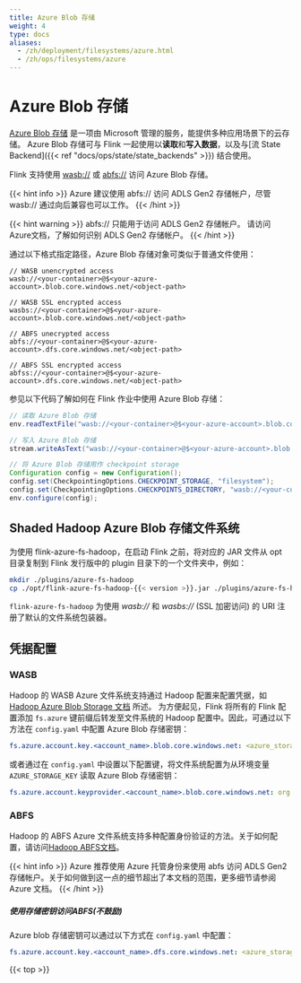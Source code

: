 ```yaml
---
title: Azure Blob 存储
weight: 4
type: docs
aliases:
  - /zh/deployment/filesystems/azure.html
  - /zh/ops/filesystems/azure
---
```

<!--
Licensed to the Apache Software Foundation (ASF) under one
or more contributor license agreements.  See the NOTICE file
distributed with this work for additional information
regarding copyright ownership.  The ASF licenses this file
to you under the Apache License, Version 2.0 (the
"License"); you may not use this file except in compliance
with the License.  You may obtain a copy of the License at

  http://www.apache.org/licenses/LICENSE-2.0

Unless required by applicable law or agreed to in writing,
software distributed under the License is distributed on an
"AS IS" BASIS, WITHOUT WARRANTIES OR CONDITIONS OF ANY
KIND, either express or implied.  See the License for the
specific language governing permissions and limitations
under the License.
-->

# Azure Blob 存储

[Azure Blob 存储](https://docs.microsoft.com/en-us/azure/storage/) 是一项由 Microsoft 管理的服务，能提供多种应用场景下的云存储。
Azure Blob 存储可与 Flink 一起使用以**读取**和**写入数据**，以及与[流 State Backend]({{< ref "docs/ops/state/state_backends" >}}) 结合使用。

Flink 支持使用 [wasb://](https://hadoop.apache.org/docs/stable/hadoop-azure/index.html) 或 [abfs://](https://hadoop.apache.org/docs/stable/hadoop-azure/abfs.html) 访问 Azure Blob 存储。

{{< hint info >}} Azure 建议使用 abfs:// 访问 ADLS Gen2 存储帐户，尽管 wasb:// 通过向后兼容也可以工作。
{{< /hint >}}

{{< hint warning >}} abfs:// 只能用于访问 ADLS Gen2 存储帐户。 请访问Azure文档，了解如何识别 ADLS Gen2 存储帐户。
{{< /hint >}}

通过以下格式指定路径，Azure Blob 存储对象可类似于普通文件使用：

```plain
// WASB unencrypted access
wasb://<your-container>@$<your-azure-account>.blob.core.windows.net/<object-path>

// WASB SSL encrypted access
wasbs://<your-container>@$<your-azure-account>.blob.core.windows.net/<object-path>

// ABFS unecrypted access
abfs://<your-container>@$<your-azure-account>.dfs.core.windows.net/<object-path>

// ABFS SSL encrypted access
abfss://<your-container>@$<your-azure-account>.dfs.core.windows.net/<object-path>
```

参见以下代码了解如何在 Flink 作业中使用 Azure Blob 存储：

```java
// 读取 Azure Blob 存储
env.readTextFile("wasb://<your-container>@$<your-azure-account>.blob.core.windows.net/<object-path>");

// 写入 Azure Blob 存储
stream.writeAsText("wasb://<your-container>@$<your-azure-account>.blob.core.windows.net/<object-path>");

// 将 Azure Blob 存储用作 checkpoint storage
Configuration config = new Configuration();
config.set(CheckpointingOptions.CHECKPOINT_STORAGE, "filesystem");
config.set(CheckpointingOptions.CHECKPOINTS_DIRECTORY, "wasb://<your-container>@$<your-azure-account>.blob.core.windows.net/<object-path>");
env.configure(config);
```

## Shaded Hadoop Azure Blob 存储文件系统

为使用 flink-azure-fs-hadoop，在启动 Flink 之前，将对应的 JAR 文件从 opt 目录复制到 Flink 发行版中的 plugin 目录下的一个文件夹中，例如：

```bash
mkdir ./plugins/azure-fs-hadoop
cp ./opt/flink-azure-fs-hadoop-{{< version >}}.jar ./plugins/azure-fs-hadoop/
```

`flink-azure-fs-hadoop` 为使用 *wasb://* 和 *wasbs://* (SSL 加密访问) 的 URI 注册了默认的文件系统包装器。

## 凭据配置

### WASB

Hadoop 的 WASB Azure 文件系统支持通过 Hadoop 配置来配置凭据，如 [Hadoop Azure Blob Storage 文档](https://hadoop.apache.org/docs/current/hadoop-azure/index.html#Configuring_Credentials) 所述。
为方便起见，Flink 将所有的 Flink 配置添加 `fs.azure` 键前缀后转发至文件系统的 Hadoop 配置中。因此，可通过以下方法在 `config.yaml` 中配置 Azure Blob 存储密钥：

```yaml
fs.azure.account.key.<account_name>.blob.core.windows.net: <azure_storage_key>
```

或者通过在 `config.yaml` 中设置以下配置键，将文件系统配置为从环境变量 `AZURE_STORAGE_KEY` 读取 Azure Blob 存储密钥：

```yaml
fs.azure.account.keyprovider.<account_name>.blob.core.windows.net: org.apache.flink.fs.azurefs.EnvironmentVariableKeyProvider
```

### ABFS

Hadoop 的 ABFS Azure 文件系统支持多种配置身份验证的方法。关于如何配置，请访问[Hadoop ABFS文档](https://hadoop.apache.org/docs/stable/hadoop-azure/abfs.html#Authentication)。

{{< hint info >}}
Azure 推荐使用 Azure 托管身份来使用 abfs 访问 ADLS Gen2 存储帐户。关于如何做到这一点的细节超出了本文档的范围，更多细节请参阅 Azure 文档。
{{< /hint >}}

##### 使用存储密钥访问ABFS(不鼓励)
Azure blob 存储密钥可以通过以下方式在 `config.yaml` 中配置：

```yaml
fs.azure.account.key.<account_name>.dfs.core.windows.net: <azure_storage_key>
```

{{< top >}}
